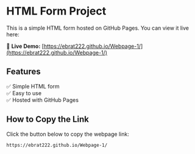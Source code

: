 # HTML Form Project  

This is a simple HTML form hosted on GitHub Pages. You can view it live here:  

🔗 **Live Demo:** [https://ebrat222.github.io/Webpage-1/](https://ebrat222.github.io/Webpage-1/)  

## Features  
✅ Simple HTML form  
✅ Easy to use  
✅ Hosted with GitHub Pages  

## How to Copy the Link  
Click the button below to copy the webpage link:  

```html
https://ebrat222.github.io/Webpage-1/
